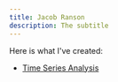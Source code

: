 ```yaml
---
title: Jacob Ranson
description: The subtitle
---
```


Here is what I've created:
- [Time Series Analysis](/timeseries/index.md)
